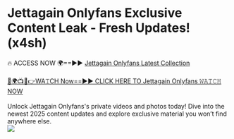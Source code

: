 # Jettagain Onlyfans Exclusive Content Leak - Fresh Updates! (x4sh)

🔥 ACCESS NOW 🌍==►► <a href="https://tinyurl.com/kvy9nzfs" rel="nofollow">Jettagain Onlyfans Latest Collection</a>
<br><br>
[🔴🌍📺📱👉WA𝚃CH Now==►► CLICK HERE TO Jettagain Onlyfans 𝚆𝙰𝚃𝙲𝙷 NOW](https://tinyurl.com/kvy9nzfs)
<br><br>
Unlock Jettagain Onlyfans's private videos and photos today! Dive into the newest 2025 content updates and explore exclusive material you won’t find anywhere else.
<br>
<a href="https://tinyurl.com/kvy9nzfs" rel="nofollow" data-target="animated-image.originalLink"><img src="https://camo.githubusercontent.com/8a4f000d20f83aca3bf7ec5f350d767afa0574a8a352519fd8cfa583a6f93a33/68747470733a2f2f692e696d6775722e636f6d2f644a486b345a712e676966" data-canonical-src="https://i.imgur.com/dJHk4Zq.gif" style="max-width: 100%; display: inline-block;" data-target="animated-image.originalImage"></a>
<br>
